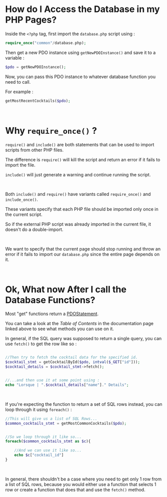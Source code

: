 # How do I Access the Database in my PHP Pages?

Inside the `<?php` tag, first import the `database.php` script using :

```php
require_once("common"/database.php);

```


Then get a new PDO instance using `getNewPDOInstance()` and save it to a variable :
```php
$pdo = getNewPDOInstance();

```


Now, you can pass this PDO instance to whatever database function you need to call. 

For example :

```php
getMostRecentCocktails($pdo);

```

&nbsp;
&nbsp;


# Why `require_once()` ?

`require()` and `include()` are both statements that can be used to import scripts from other PHP files. 

The difference is `require()` will kill the script and return an error if it fails to import the file. 

`include()` will just generate a warning and continue running the script.


&nbsp;


Both `include()` and `require()` have variants called `require_once()` and `include_once()`.

These variants specify that each PHP file should be imported only once in the current script.

So if the external PHP script was already imported in the current file, it doesn't do a double-import.


&nbsp;


We want to specify that the current page should stop running and throw an error if it fails to 
import our `database.php` since the entire page depends on it.


&nbsp;
&nbsp;


# Ok, What now After I call the Database Functions?

Most "get" functions return a [PDOStatement](https://www.php.net/manual/en/class.pdostatement.php).

You can take a look at the *Table of Contents* in the documentation page linked above to see what methods you can use on it.

In general, if the SQL query was supposed to return a single query, you can use `fetch()` to get the row like so :

```php

//Then try to fetch the cocktail data for the specified id.
$cocktail_stmt = getCocktailById($pdo, intval($_GET["id"]));
$cocktail_details = $cocktail_stmt->fetch();


//...and then use it at some point using :
echo "Lorsque | ".$cocktail_details["name"]." Details";

```


&nbsp;


If you're expecting the function to return a set of SQL rows instead, you can loop through it using `foreach()` :
```php
//This will give us a list of SQL Rows...
$common_cocktails_stmt = getMostCommonCocktails($pdo);


//So we loop through it like so...
foreach($common_cocktails_stmt as $c){

    //And we can use it like so...
    echo $c["cocktail_id"]
}

```

&nbsp;


In general, there shouldn't be a case where you need to get only 1 row from a list of SQL rows, 
because you would either use a function that selects 1 row or create a function that does that 
and use the `fetch()` method.
